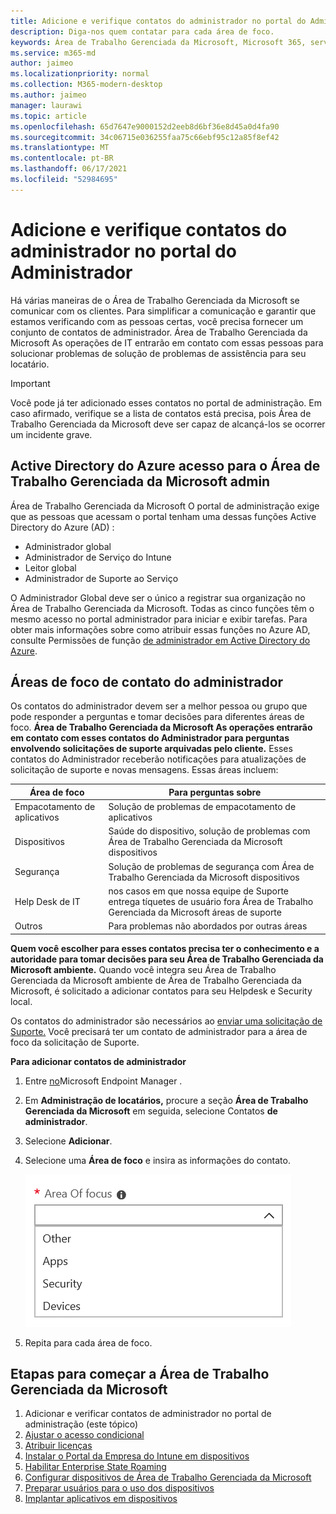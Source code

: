 ```yaml
---
title: Adicione e verifique contatos do administrador no portal do Administrador
description: Diga-nos quem contatar para cada área de foco.
keywords: Área de Trabalho Gerenciada da Microsoft, Microsoft 365, serviço, documentação
ms.service: m365-md
author: jaimeo
ms.localizationpriority: normal
ms.collection: M365-modern-desktop
ms.author: jaimeo
manager: laurawi
ms.topic: article
ms.openlocfilehash: 65d7647e9000152d2eeb8d6bf36e8d45a0d4fa90
ms.sourcegitcommit: 34c06715e036255faa75c66ebf95c12a85f8ef42
ms.translationtype: MT
ms.contentlocale: pt-BR
ms.lasthandoff: 06/17/2021
ms.locfileid: "52984695"
---
```

# <a name="add-and-verify-admin-contacts-in-the-admin-portal"></a>Adicione e verifique contatos do administrador no portal do Administrador

Há várias maneiras de o Área de Trabalho Gerenciada da Microsoft se comunicar com os clientes. Para simplificar a comunicação e garantir que estamos verificando com as pessoas certas, você precisa fornecer um conjunto de contatos de administrador. Área de Trabalho Gerenciada da Microsoft As operações de IT entrarão em contato com essas pessoas para solucionar problemas de solução de problemas de assistência para seu locatário.

> [!IMPORTANT]
> Você pode já ter adicionado esses contatos no portal de administração. Em caso afirmado, verifique se a lista de contatos está precisa, pois Área de Trabalho Gerenciada da Microsoft deve ser capaz de alcançá-los se ocorrer um incidente grave. 

## <a name="azure-active-directory-access-for-microsoft-managed-desktop-admin-portal"></a>Active Directory do Azure acesso para o Área de Trabalho Gerenciada da Microsoft admin

Área de Trabalho Gerenciada da Microsoft O portal de administração exige que as pessoas que acessam o portal tenham uma dessas funções Active Directory do Azure (AD) :
- Administrador global
- Administrador de Serviço do Intune
- Leitor global
- Administrador de Suporte ao Serviço

O Administrador Global deve ser o único a registrar sua organização no Área de Trabalho Gerenciada da Microsoft. Todas as cinco funções têm o mesmo acesso no portal administrador para iniciar e exibir tarefas. Para obter mais informações sobre como atribuir essas funções no Azure AD, consulte Permissões de função [de administrador em Active Directory do Azure](/azure/active-directory/users-groups-roles/directory-assign-admin-roles). 

## <a name="admin-contact-areas-of-focus"></a>Áreas de foco de contato do administrador

Os contatos do administrador devem ser a melhor pessoa ou grupo que pode responder a perguntas e tomar decisões para diferentes áreas de foco. **Área de Trabalho Gerenciada da Microsoft As operações entrarão em contato com esses contatos do Administrador para perguntas envolvendo solicitações de suporte arquivadas pelo cliente.** Esses contatos do Administrador receberão notificações para atualizações de solicitação de suporte e novas mensagens. Essas áreas incluem:

Área de foco | Para perguntas sobre
--- | ---
Empacotamento de aplicativos | Solução de problemas de empacotamento de aplicativos
Dispositivos | Saúde do dispositivo, solução de problemas com Área de Trabalho Gerenciada da Microsoft dispositivos
Segurança | Solução de problemas de segurança com Área de Trabalho Gerenciada da Microsoft dispositivos
Help Desk de IT | nos casos em que nossa equipe de Suporte entrega tíquetes de usuário fora Área de Trabalho Gerenciada da Microsoft áreas de suporte 
Outros | Para problemas não abordados por outras áreas

**Quem você escolher para esses contatos precisa ter o conhecimento e a autoridade para tomar decisões para seu Área de Trabalho Gerenciada da Microsoft ambiente.** Quando você integra seu Área de Trabalho Gerenciada da Microsoft ambiente de Área de Trabalho Gerenciada da Microsoft, é solicitado a adicionar contatos para seu Helpdesk e Security local. 

Os contatos do administrador são necessários ao [enviar uma solicitação de Suporte.](../service-description/support.md) Você precisará ter um contato de administrador para a área de foco da solicitação de Suporte. 

**Para adicionar contatos de administrador**

1.  Entre [no](https://endpoint.microsoft.com)Microsoft Endpoint Manager . 

2.  Em **Administração de locatários,** procure a seção **Área de Trabalho Gerenciada da Microsoft** em seguida, selecione Contatos **de administrador**. 

3. Selecione **Adicionar**.

4.  Selecione uma **Área de foco** e insira as informações do contato. 

    ![a lista de áreas de foco, como Outros, Aplicativos e Segurança](../../media/areaoffocus.png)

5. Repita para cada área de foco. 

## <a name="steps-to-get-started-with-microsoft-managed-desktop"></a>Etapas para começar a Área de Trabalho Gerenciada da Microsoft

1. Adicionar e verificar contatos de administrador no portal de administração (este tópico)
2. [Ajustar o acesso condicional](conditional-access.md)
3. [Atribuir licenças](assign-licenses.md)
4. [Instalar o Portal da Empresa do Intune em dispositivos](company-portal.md)
5. [Habilitar Enterprise State Roaming](enterprise-state-roaming.md)
6. [Configurar dispositivos de Área de Trabalho Gerenciada da Microsoft](set-up-devices.md)
7. [Preparar usuários para o uso dos dispositivos](get-started-devices.md)
8. [Implantar aplicativos em dispositivos](deploy-apps.md)
